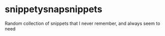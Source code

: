 # snippetysnapsnippets
Random collection of snippets that I never remember, and always seem to need
